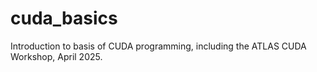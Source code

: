 # cuda_basics
Introduction to basis of CUDA programming, including the ATLAS CUDA Workshop, April 2025.
